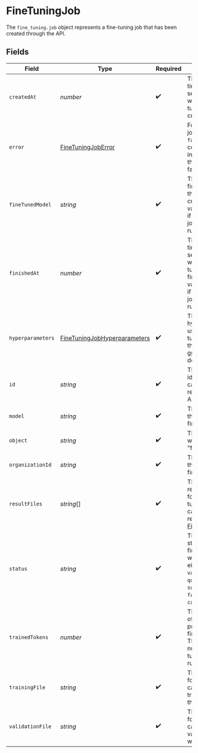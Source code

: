 # FineTuningJob

The `fine_tuning.job` object represents a fine-tuning job that has been created through the API.



## Fields

| Field                                                                                                                                                    | Type                                                                                                                                                     | Required                                                                                                                                                 | Description                                                                                                                                              |
| -------------------------------------------------------------------------------------------------------------------------------------------------------- | -------------------------------------------------------------------------------------------------------------------------------------------------------- | -------------------------------------------------------------------------------------------------------------------------------------------------------- | -------------------------------------------------------------------------------------------------------------------------------------------------------- |
| `createdAt`                                                                                                                                              | *number*                                                                                                                                                 | :heavy_check_mark:                                                                                                                                       | The Unix timestamp (in seconds) for when the fine-tuning job was created.                                                                                |
| `error`                                                                                                                                                  | [FineTuningJobError](../../models/shared/finetuningjoberror.md)                                                                                          | :heavy_check_mark:                                                                                                                                       | For fine-tuning jobs that have `failed`, this will contain more information on the cause of the failure.                                                 |
| `fineTunedModel`                                                                                                                                         | *string*                                                                                                                                                 | :heavy_check_mark:                                                                                                                                       | The name of the fine-tuned model that is being created. The value will be null if the fine-tuning job is still running.                                  |
| `finishedAt`                                                                                                                                             | *number*                                                                                                                                                 | :heavy_check_mark:                                                                                                                                       | The Unix timestamp (in seconds) for when the fine-tuning job was finished. The value will be null if the fine-tuning job is still running.               |
| `hyperparameters`                                                                                                                                        | [FineTuningJobHyperparameters](../../models/shared/finetuningjobhyperparameters.md)                                                                      | :heavy_check_mark:                                                                                                                                       | The hyperparameters used for the fine-tuning job. See the [fine-tuning guide](/docs/guides/fine-tuning) for more details.                                |
| `id`                                                                                                                                                     | *string*                                                                                                                                                 | :heavy_check_mark:                                                                                                                                       | The object identifier, which can be referenced in the API endpoints.                                                                                     |
| `model`                                                                                                                                                  | *string*                                                                                                                                                 | :heavy_check_mark:                                                                                                                                       | The base model that is being fine-tuned.                                                                                                                 |
| `object`                                                                                                                                                 | *string*                                                                                                                                                 | :heavy_check_mark:                                                                                                                                       | The object type, which is always "fine_tuning.job".                                                                                                      |
| `organizationId`                                                                                                                                         | *string*                                                                                                                                                 | :heavy_check_mark:                                                                                                                                       | The organization that owns the fine-tuning job.                                                                                                          |
| `resultFiles`                                                                                                                                            | *string*[]                                                                                                                                               | :heavy_check_mark:                                                                                                                                       | The compiled results file ID(s) for the fine-tuning job. You can retrieve the results with the [Files API](/docs/api-reference/files/retrieve-contents). |
| `status`                                                                                                                                                 | *string*                                                                                                                                                 | :heavy_check_mark:                                                                                                                                       | The current status of the fine-tuning job, which can be either `validating_files`, `queued`, `running`, `succeeded`, `failed`, or `cancelled`.           |
| `trainedTokens`                                                                                                                                          | *number*                                                                                                                                                 | :heavy_check_mark:                                                                                                                                       | The total number of billable tokens processed by this fine-tuning job. The value will be null if the fine-tuning job is still running.                   |
| `trainingFile`                                                                                                                                           | *string*                                                                                                                                                 | :heavy_check_mark:                                                                                                                                       | The file ID used for training. You can retrieve the training data with the [Files API](/docs/api-reference/files/retrieve-contents).                     |
| `validationFile`                                                                                                                                         | *string*                                                                                                                                                 | :heavy_check_mark:                                                                                                                                       | The file ID used for validation. You can retrieve the validation results with the [Files API](/docs/api-reference/files/retrieve-contents).              |